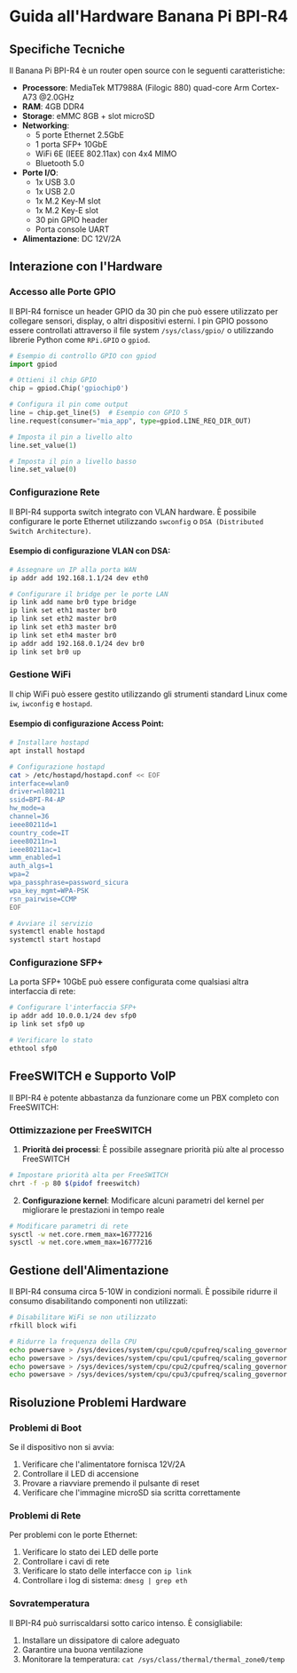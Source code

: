 # Guida all'Hardware Banana Pi BPI-R4

## Specifiche Tecniche

Il Banana Pi BPI-R4 è un router open source con le seguenti caratteristiche:

- **Processore**: MediaTek MT7988A (Filogic 880) quad-core Arm Cortex-A73 @2.0GHz
- **RAM**: 4GB DDR4
- **Storage**: eMMC 8GB + slot microSD
- **Networking**:
  - 5 porte Ethernet 2.5GbE
  - 1 porta SFP+ 10GbE
  - WiFi 6E (IEEE 802.11ax) con 4x4 MIMO
  - Bluetooth 5.0
- **Porte I/O**:
  - 1x USB 3.0
  - 1x USB 2.0
  - 1x M.2 Key-M slot
  - 1x M.2 Key-E slot
  - 30 pin GPIO header
  - Porta console UART
- **Alimentazione**: DC 12V/2A

## Interazione con l'Hardware

### Accesso alle Porte GPIO

Il BPI-R4 fornisce un header GPIO da 30 pin che può essere utilizzato per collegare sensori, display, o altri dispositivi esterni. I pin GPIO possono essere controllati attraverso il file system `/sys/class/gpio/` o utilizzando librerie Python come `RPi.GPIO` o `gpiod`.

```python
# Esempio di controllo GPIO con gpiod
import gpiod

# Ottieni il chip GPIO
chip = gpiod.Chip('gpiochip0')

# Configura il pin come output
line = chip.get_line(5)  # Esempio con GPIO 5
line.request(consumer="mia_app", type=gpiod.LINE_REQ_DIR_OUT)

# Imposta il pin a livello alto
line.set_value(1)

# Imposta il pin a livello basso
line.set_value(0)
```

### Configurazione Rete

Il BPI-R4 supporta switch integrato con VLAN hardware. È possibile configurare le porte Ethernet utilizzando `swconfig` o `DSA (Distributed Switch Architecture)`.

#### Esempio di configurazione VLAN con DSA:

```bash
# Assegnare un IP alla porta WAN
ip addr add 192.168.1.1/24 dev eth0

# Configurare il bridge per le porte LAN
ip link add name br0 type bridge
ip link set eth1 master br0
ip link set eth2 master br0
ip link set eth3 master br0
ip link set eth4 master br0
ip addr add 192.168.0.1/24 dev br0
ip link set br0 up
```

### Gestione WiFi

Il chip WiFi può essere gestito utilizzando gli strumenti standard Linux come `iw`, `iwconfig` e `hostapd`.

#### Esempio di configurazione Access Point:

```bash
# Installare hostapd
apt install hostapd

# Configurazione hostapd
cat > /etc/hostapd/hostapd.conf << EOF
interface=wlan0
driver=nl80211
ssid=BPI-R4-AP
hw_mode=a
channel=36
ieee80211d=1
country_code=IT
ieee80211n=1
ieee80211ac=1
wmm_enabled=1
auth_algs=1
wpa=2
wpa_passphrase=password_sicura
wpa_key_mgmt=WPA-PSK
rsn_pairwise=CCMP
EOF

# Avviare il servizio
systemctl enable hostapd
systemctl start hostapd
```

### Configurazione SFP+

La porta SFP+ 10GbE può essere configurata come qualsiasi altra interfaccia di rete:

```bash
# Configurare l'interfaccia SFP+
ip addr add 10.0.0.1/24 dev sfp0
ip link set sfp0 up

# Verificare lo stato
ethtool sfp0
```

## FreeSWITCH e Supporto VoIP

Il BPI-R4 è potente abbastanza da funzionare come un PBX completo con FreeSWITCH:

### Ottimizzazione per FreeSWITCH

1. **Priorità dei processi**: È possibile assegnare priorità più alte al processo FreeSWITCH

```bash
# Impostare priorità alta per FreeSWITCH
chrt -f -p 80 $(pidof freeswitch)
```

2. **Configurazione kernel**: Modificare alcuni parametri del kernel per migliorare le prestazioni in tempo reale

```bash
# Modificare parametri di rete
sysctl -w net.core.rmem_max=16777216
sysctl -w net.core.wmem_max=16777216
```

## Gestione dell'Alimentazione

Il BPI-R4 consuma circa 5-10W in condizioni normali. È possibile ridurre il consumo disabilitando componenti non utilizzati:

```bash
# Disabilitare WiFi se non utilizzato
rfkill block wifi

# Ridurre la frequenza della CPU
echo powersave > /sys/devices/system/cpu/cpu0/cpufreq/scaling_governor
echo powersave > /sys/devices/system/cpu/cpu1/cpufreq/scaling_governor
echo powersave > /sys/devices/system/cpu/cpu2/cpufreq/scaling_governor
echo powersave > /sys/devices/system/cpu/cpu3/cpufreq/scaling_governor
```

## Risoluzione Problemi Hardware

### Problemi di Boot

Se il dispositivo non si avvia:
1. Verificare che l'alimentatore fornisca 12V/2A
2. Controllare il LED di accensione
3. Provare a riavviare premendo il pulsante di reset
4. Verificare che l'immagine microSD sia scritta correttamente

### Problemi di Rete

Per problemi con le porte Ethernet:
1. Verificare lo stato dei LED delle porte
2. Controllare i cavi di rete
3. Verificare lo stato delle interfacce con `ip link`
4. Controllare i log di sistema: `dmesg | grep eth`

### Sovratemperatura

Il BPI-R4 può surriscaldarsi sotto carico intenso. È consigliabile:
1. Installare un dissipatore di calore adeguato
2. Garantire una buona ventilazione
3. Monitorare la temperatura: `cat /sys/class/thermal/thermal_zone0/temp`